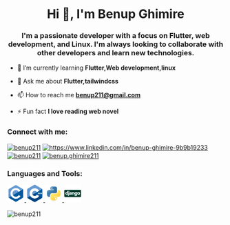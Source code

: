 <h1 align="center">Hi 👋, I'm Benup Ghimire</h1>
<h3 align="center">I'm a passionate developer with a focus on Flutter, web development, and Linux. I'm always looking to collaborate with other developers and learn new technologies.</h3>


- 🌱 I’m currently learning **Flutter,Web development,linux**

- 💬 Ask me about **Flutter,tailwindcss**

- 📫 How to reach me **benup211@gmail.com**

- ⚡ Fun fact **I love reading web novel**

<h3 align="left">Connect with me:</h3>
<p align="left">
<a href="https://twitter.com/benup211" target="blank"><img align="center" src="https://raw.githubusercontent.com/rahuldkjain/github-profile-readme-generator/master/src/images/icons/Social/twitter.svg" alt="benup211" height="30" width="40" /></a>
<a href="https://linkedin.com/in/https://www.linkedin.com/in/benup-ghimire-9b9b19233" target="blank"><img align="center" src="https://raw.githubusercontent.com/rahuldkjain/github-profile-readme-generator/master/src/images/icons/Social/linked-in-alt.svg" alt="https://www.linkedin.com/in/benup-ghimire-9b9b19233" height="30" width="40" /></a>
<a href="https://fb.com/benup211" target="blank"><img align="center" src="https://raw.githubusercontent.com/rahuldkjain/github-profile-readme-generator/master/src/images/icons/Social/facebook.svg" alt="benup211" height="30" width="40" /></a>
<a href="https://instagram.com/benup.ghimire211" target="blank"><img align="center" src="https://raw.githubusercontent.com/rahuldkjain/github-profile-readme-generator/master/src/images/icons/Social/instagram.svg" alt="benup.ghimire211" height="30" width="40" /></a>
</p>

<h3 align="left">Languages and Tools:</h3>
<p align="left">
  <a href="https://www.cprogramming.com/" target="_blank" rel="noreferrer">
    <img src="https://raw.githubusercontent.com/devicons/devicon/master/icons/c/c-original.svg" alt="c" width="40" height="40"/>
  </a>
  <a href="https://www.w3schools.com/cpp/" target="_blank" rel="noreferrer">
    <img src="https://raw.githubusercontent.com/devicons/devicon/master/icons/cplusplus/cplusplus-original.svg" alt="cplusplus" width="40" height="40"/>
  </a>
  <a href="https://www.python.org" target="_blank" rel="noreferrer">
    <img src="https://raw.githubusercontent.com/devicons/devicon/master/icons/python/python-original.svg" alt="python" width="40" height="40"/>
  </a>
  <a href="https://www.djangoproject.com" target="_blank" rel="noreferrer">
    <img src="https://raw.githubusercontent.com/devicons/devicon/master/icons/django/django-original.svg" alt="django" width="40" height="40"/>
  </a>
</p>

<p><img align="center" src="https://github-readme-stats.vercel.app/api/top-langs?username=benup211&show_icons=true&locale=en&layout=compact" alt="benup211" /></p>
